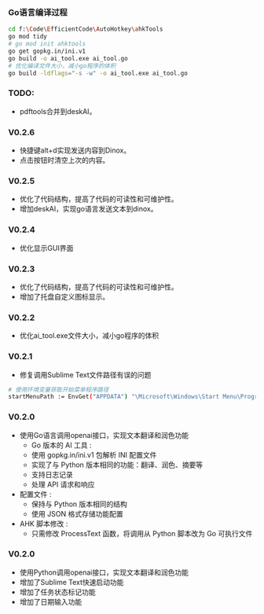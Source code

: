 ### Go语言编译过程
```bash
cd f:\Code\EfficientCode\AutoHotkey\ahkTools
go mod tidy
# go mod init ahktools
go get gopkg.in/ini.v1
go build -o ai_tool.exe ai_tool.go
# 优化编译文件大小，减小go程序的体积
go build -ldflags="-s -w" -o ai_tool.exe ai_tool.go 
```


### TODO:
- pdftools合并到deskAI。

### V0.2.6
- 快捷键alt+d实现发送内容到Dinox。
- 点击按钮时清空上次的内容。

### V0.2.5
- 优化了代码结构，提高了代码的可读性和可维护性。
- 增加deskAI，实现go语言发送文本到dinox。


### V0.2.4
- 优化显示GUI界面

### V0.2.3
- 优化了代码结构，提高了代码的可读性和可维护性。
- 增加了托盘自定义图标显示。

### V0.2.2
- 优化ai_tool.exe文件大小，减小go程序的体积
### V0.2.1
- 修复调用Sublime Text文件路径有误的问题
```bash
# 使用环境变量获取开始菜单程序路径
startMenuPath := EnvGet("APPDATA") "\Microsoft\Windows\Start Menu\Programs\Sublime Text.lnk"
```

### V0.2.0
- 使用Go语言调用openai接口，实现文本翻译和润色功能
    - Go 版本的 AI 工具 :
    - 使用 gopkg.in/ini.v1 包解析 INI 配置文件
    - 实现了与 Python 版本相同的功能：翻译、润色、摘要等
    - 支持日志记录
    - 处理 API 请求和响应
- 配置文件 :
    - 保持与 Python 版本相同的结构
    - 使用 JSON 格式存储功能配置
- AHK 脚本修改 :
    - 只需修改 ProcessText 函数，将调用从 Python 脚本改为 Go 可执行文件

### V0.2.0
- 使用Python调用openai接口，实现文本翻译和润色功能
- 增加了Sublime Text快速启动功能
- 增加了任务状态标记功能
- 增加了日期输入功能